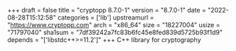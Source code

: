 +++
draft = false
title = "cryptopp 8.7.0-1"
version = "8.7.0-1"
date = "2022-08-28T15:12:58"
categories = ['lib']
upstreamurl = "https://www.cryptopp.com"
arch = "x86_64"
size = "18227004"
usize = "71797040"
sha1sum = "7df39242a7fc83b6fc45e8fed839d5725b93f1d9"
depends = "['libstdc++>=11.2']"
+++
C++ library for cryptography